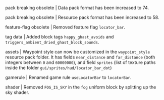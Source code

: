 pack breaking obsolete | Data pack format has been increased to 74.

pack breaking obsolete | Resource pack format has been increased to 58.

feature-flag obsolete | Removed feature flag `locator_bar`.

tag data | Added block tags `happy_ghast_avoids` and `triggers_ambient_dried_ghast_block_sounds`.

assets | Waypoint style can now be customized in the `waypoint_style` resource pack folder. It has fields `near_distance` and `far_distance` (both integers between `0` and `60000000`), and field `sprites` (list of texture paths inside the folder `gui/sprites/hud/locator_bar_dot`)

gamerule | Renamed game rule `useLocatorBar` to `locatorBar`.

shader | Removed `FOG_IS_SKY` in the `fog` uniform block by splitting up the sky shader.
